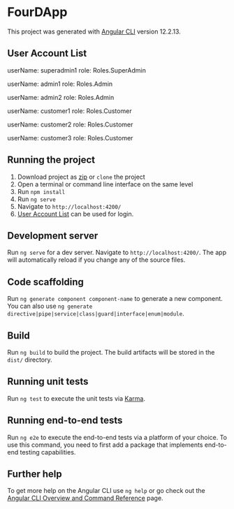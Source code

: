 # FourDApp

This project was generated with [Angular CLI](https://github.com/angular/angular-cli) version 12.2.13.

## User Account List

userName: superadmin1 role: Roles.SuperAdmin

userName: admin1 role: Roles.Admin

userName: admin2 role: Roles.Admin

userName: customer1 role: Roles.Customer

userName: customer2 role: Roles.Customer

userName: customer3 role: Roles.Customer

## Running the project

1. Download project as [zip](https://github.com/eXalife/four-d-app/archive/refs/heads/master.zip) or `clone` the project
2. Open a terminal or command line interface on the same level
3. Run `npm install`
4. Run `ng serve`
5. Navigate to `http://localhost:4200/`
6. [User Account List](#user-account-list) can be used for login.

## Development server

Run `ng serve` for a dev server. Navigate to `http://localhost:4200/`. The app will automatically reload if you change any of the source files.

## Code scaffolding

Run `ng generate component component-name` to generate a new component. You can also use `ng generate directive|pipe|service|class|guard|interface|enum|module`.

## Build

Run `ng build` to build the project. The build artifacts will be stored in the `dist/` directory.

## Running unit tests

Run `ng test` to execute the unit tests via [Karma](https://karma-runner.github.io).

## Running end-to-end tests

Run `ng e2e` to execute the end-to-end tests via a platform of your choice. To use this command, you need to first add a package that implements end-to-end testing capabilities.

## Further help

To get more help on the Angular CLI use `ng help` or go check out the [Angular CLI Overview and Command Reference](https://angular.io/cli) page.
